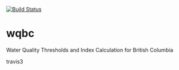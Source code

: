 [![Build Status](https://magnum.travis-ci.com/poissonconsulting/wqbc.png?branch=master)](https://magnum.travis-ci.com/poissonconsulting/wqbc)

# wqbc

Water Quality Thresholds and Index Calculation for British Columbia

travis3
